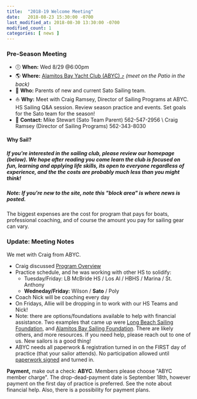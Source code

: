 ```yaml
---
title:  "2018-19 Welcome Meeting"
date:   2018-08-23 15:30:00 -0700
last_modified_at: 2018-08-30 13:30:00 -0700
modified_count: 1
categories: [ news ]
---
```


<h3>Pre-Season Meeting</h3>

-    :clock6: __When:__   Wed 8/29 @6:00pm
-    :earth_americas: __Where:__  [Alamitos Bay Yacht Club (ABYC) :arrow_heading_up:](https://goo.gl/maps/Vj3byDBjQrk) _(meet on the Patio in the back)_
-    :couple: __Who:__    Parents of new and current Sato Sailing team.
-    :sailboat: __Why:__    Meet with Craig Ramsey, Director of Sailing Programs at ABYC. HS Sailing Q&A session. Review season practice and events. Set goals for the Sato team for the season!
-    :iphone: __Contact:__  Mike Stewart (Sato Team Parent) 562-547-2956 \\ Craig Ramsey (Director of Sailing Programs) 562-343-8030


<div class="alert alert-info">
<h4>Why Sail?</h4>
<!--img src="/assets/images/2018-PCCs-eyc-race-info.jpeg" alt="regatta racing map"-->


<h5>
If you're interested in the sailing club, please review our homepage (below). We hope after reading you come learn the club is focused on fun, learning and applying life skills, its open to everyone <em>regardless of experience,</em> and the the costs are probably much less than you might think!
</h5>
<h5>
<strong>Note:</strong> If you're new to the site, note this "block area" is where news is posted.
</h5>
</div>
<!--more-->



 The biggest expenses are the cost for program that pays for boats, professional coaching, and of course the amount you pay for sailing gear can vary.

### Update: Meeting Notes

We met with Craig from ABYC.

-   Craig discussed [Program Overview](https://d1p4n2439uoafh.cloudfront.net/images/junior/High_School_Packet_2017-2018.pdf)
-   Practice schedule, and he was working with other HS to solidify:
    -   Tuesday/Friday: LB McBride HS / Los Al / HBHS / Marina / St. Anthony
    -   **Wedneday/Friday:** Wilson / **Sato** / Poly
-   Coach Nick will be coaching every day
-   On Fridays, Allie will be dropping in to work with our HS Teams and Nick!
-   Note: there are options/foundations available to help with financial assistance. Two examples that came up were [Long Beach Sailing Foundation](http://www.lbsailingfoundation.org/), and [Alamitos Bay Sailing Foundation](https://www.alamitosbaysailingfoundation.org/). There are likely others, and more resources.  If you need help, please reach out to one of us.  New sailors is a good thing!
-   ABYC needs all paperwork & registration turned in on the FIRST day of practice (that your sailor attends). No participation allowed until [paperwork signed](/about/) and turned in.

**Payment,** make out a check:  **ABYC**. Members please choose "ABYC member charge". The drop-dead-payment date is September 18th, however payment on the first day of practice is preferred. See the note about financial help. Also, there is a possibility for payment plans.
